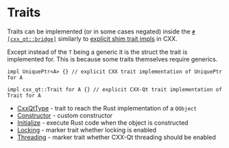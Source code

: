 <!--
SPDX-FileCopyrightText: 2023 Klarälvdalens Datakonsult AB, a KDAB Group company <info@kdab.com>
SPDX-FileContributor: Andrew Hayzen <andrew.hayzen@kdab.com>

SPDX-License-Identifier: MIT OR Apache-2.0
-->

# Traits

Traits can be implemented (or in some cases negated) inside the [`#[cxx_qt::bridge]`](../bridge/index.md)
similarly to [explicit shim trait impls](https://cxx.rs/extern-c++.html#explicit-shim-trait-impls) in CXX.

Except instead of the `T` being a generic it is the struct the trait is implemented for.
This is because some traits themselves require generics.

```rust,ignore
impl UniquePtr<A> {} // explicit CXX trait implementation of UniquePtr for A

impl cxx_qt::Trait for A {} // explicit CXX-Qt trait implementation of Trait for A
```

- [CxxQtType](https://docs.rs/cxx-qt/latest/cxx_qt/trait.CxxQtType.html) - trait to reach the Rust implementation of a `QObject`
- [Constructor](https://docs.rs/cxx-qt/latest/cxx_qt/trait.Constructor.html) - custom constructor
- [Initialize](https://docs.rs/cxx-qt/latest/cxx_qt/trait.Initialize.html) - execute Rust code when the object is constructed
- [Locking](https://docs.rs/cxx-qt/latest/cxx_qt/trait.Locking.html) - marker trait whether locking is enabled
- [Threading](https://docs.rs/cxx-qt/latest/cxx_qt/trait.Threading.html) - marker trait whether CXX-Qt threading should be enabled
